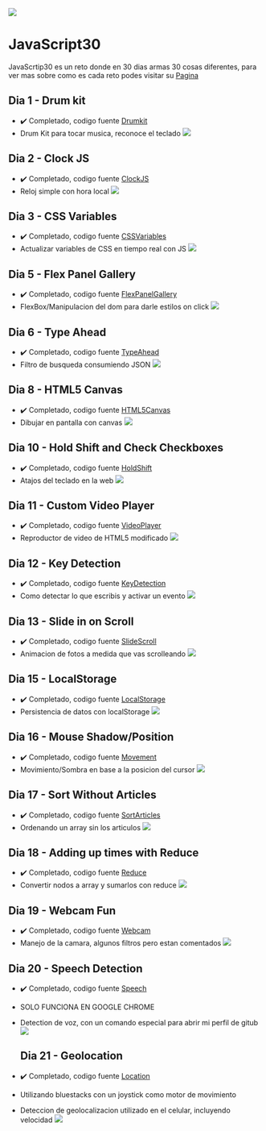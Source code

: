 ﻿![](https://javascript30.com/images/JS3-social-share.png)

# JavaScript30

JavaScrtip30 es un reto donde en 30 dias armas 30 cosas diferentes, para ver mas sobre como es cada reto podes visitar su [Pagina]

## Dia 1 - Drum kit
- ✔️ Completado, codigo fuente [Drumkit]
- Drum Kit para tocar musica, reconoce el teclado
﻿![](https://i.imgur.com/YLwOmQG.png)

## Dia 2 - Clock JS

- ✔️ Completado, codigo fuente [ClockJS]
- Reloj simple con hora local
﻿![](https://i.imgur.com/Wr9tQMi.png)
 
## Dia 3 - CSS Variables
 
- ✔️ Completado, codigo fuente [CSSVariables]
- Actualizar variables de CSS en tiempo real con JS
﻿![](https://i.imgur.com/5DqDBip.png)
 
## Dia 5 - Flex Panel Gallery
- ✔️ Completado, codigo fuente [FlexPanelGallery]
- FlexBox/Manipulacion del dom para darle estilos on click
﻿![](https://i.imgur.com/M1cbwJf.png)
   
## Dia 6 - Type Ahead
- ✔️ Completado, codigo fuente [TypeAhead]
- Filtro de busqueda consumiendo JSON
﻿![](https://i.imgur.com/evySEZl.png)
 
## Dia 8 - HTML5 Canvas
- ✔️ Completado, codigo fuente [HTML5Canvas]
- Dibujar en pantalla con canvas
﻿![](https://i.imgur.com/LMaU2YP.png)
 
## Dia 10 - Hold Shift and Check Checkboxes
- ✔️ Completado, codigo fuente [HoldShift]
- Atajos del teclado en la web
﻿![](https://cdn.discordapp.com/attachments/875262629516546089/883135793185579018/unknown.png)
 
## Dia 11 - Custom Video Player
- ✔️ Completado, codigo fuente [VideoPlayer]
- Reproductor de video de HTML5 modificado
﻿![](https://i.imgur.com/D97FbBu.png)
 
## Dia 12 - Key Detection
- ✔️ Completado, codigo fuente [KeyDetection]
- Como detectar lo que escribis y activar un evento
﻿![](https://i.imgur.com/tFNqE0w.png)
 
## Dia 13 - Slide in on Scroll
- ✔️ Completado, codigo fuente [SlideScroll]
- Animacion de fotos a medida que vas scrolleando
﻿![](https://i.imgur.com/UWTDlle.png)
 
## Dia 15 - LocalStorage
- ✔️ Completado, codigo fuente [LocalStorage]
- Persistencia de datos con localStorage
﻿![](https://i.imgur.com/coPijJ4.png)
 
 ## Dia 16 - Mouse Shadow/Position
- ✔️ Completado, codigo fuente [Movement]
- Movimiento/Sombra en base a la posicion del cursor
﻿![](https://i.imgur.com/2N5turE.png)

 ## Dia 17 - Sort Without Articles
- ✔️ Completado, codigo fuente [SortArticles]
- Ordenando un array sin los articulos
﻿![](https://i.imgur.com/cf3Y8xB.png)

 ## Dia 18 - Adding up times with Reduce
- ✔️ Completado, codigo fuente [Reduce]
- Convertir nodos a array y sumarlos con reduce
﻿![](https://i.imgur.com/8R5Hc5v.png)

 ## Dia 19 - Webcam Fun
- ✔️ Completado, codigo fuente [Webcam]
- Manejo de la camara, algunos filtros pero estan comentados
﻿![](https://i.imgur.com/4rZUclm.png)
 
 ## Dia 20 - Speech Detection
- ✔️ Completado, codigo fuente [Speech]
- SOLO FUNCIONA EN GOOGLE CHROME
- Detection de voz, con un comando especial para abrir mi perfil de gitub
﻿![](https://i.imgur.com/KqYQDCw.png)
 
  ## Dia 21 - Geolocation
- ✔️ Completado, codigo fuente [Location]
- Utilizando bluestacks con un joystick como motor de movimiento
- Deteccion de geolocalizacion utilizado en el celular, incluyendo velocidad
﻿![](https://i.imgur.com/iZRE2Hk.png)
 
 [Pagina]: https://javascript30.com/
 [Drumkit]: https://github.com/jd-apprentice/Javascript30Solutions/blob/main/1%20Drum%20Kit/js/app.js
 [ClockJS]: https://github.com/jd-apprentice/Javascript30Solutions/blob/main/2%20JS%20Clock/js/app.js
 [CSSVariables]: https://github.com/jd-apprentice/Javascript30Solutions/blob/main/3%20CSS%20Variables/js/app.js
 [FlexPanelGallery]: https://github.com/jd-apprentice/Javascript30Solutions/blob/main/5%20Flex%20Panel%20Gallery/js/app.js
 [TypeAhead]: https://github.com/jd-apprentice/Javascript30Solutions/blob/main/6%20Type%20Ahead/js/app.js
 [HTML5Canvas]: https://github.com/jd-apprentice/Javascript30Solutions/blob/main/8%20Fun%20with%20HTML5%20Canvas/js/app.js
 [HoldShift]: https://github.com/jd-apprentice/Javascript30Solutions/blob/main/10%20-%20Hold%20Shift%20and%20Check%20Checkboxes/js/app.js
 [VideoPlayer]: https://github.com/jd-apprentice/Javascript30Solutions/blob/main/11%20-%20Custom%20Video%20Player/js/app.js
 [KeyDetection]: https://github.com/jd-apprentice/Javascript30Solutions/blob/main/12%20-%20Key%20Sequence%20Detection/js/app.js
 [SlideScroll]: https://github.com/jd-apprentice/Javascript30Solutions/blob/main/13%20-%20Slide%20in%20on%20Scroll/js/app.js
 [LocalStorage]: https://github.com/jd-apprentice/Javascript30Solutions/blob/main/15%20-%20LocalStorage/js/app.js
 [Movement]: https://github.com/jd-apprentice/Javascript30Solutions/blob/main/16%20-%20Mouse%20Shadow/js/app.js
 [SortArticles]: https://github.com/jd-apprentice/Javascript30Solutions/blob/main/17%20-%20Sort%20Without%20Articles/js/app.js
 [Reduce]: https://github.com/jd-apprentice/Javascript30Solutions/blob/main/18%20-%20Adding%20up%20times%20with%20Reduce/js/app.js
 [Webcam]: https://github.com/jd-apprentice/Javascript30Solutions/blob/main/19%20-%20Webcam%20Fun/js/app.js
 [Speech]: https://github.com/jd-apprentice/Javascript30Solutions/blob/main/20%20-%20Speech%20Detection/js/app.js
 [Location]: https://github.com/jd-apprentice/Javascript30Solutions/blob/main/21%20-%20Geolocation/js/app.js
